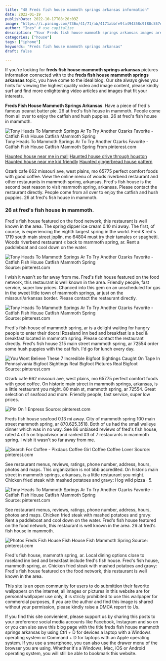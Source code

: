 ```yaml
---
title: "48 Freds fish house mammoth springs arkansas information"
date: 2022-01-19
publishDate: 2022-10-17T08:20:03Z
image: "https://i.pinimg.com/736x/41/71/ab/4171abbfe9fa494358c9f80c557d925a--arkansas-fish.jpg"
author: "Ines" # use capitalize
description: "Your Freds fish house mammoth springs arkansas images are available. Freds fish house mammoth springs arkansas are a topic that is being searched for and liked by netizens today. You can Download the Freds fish house mammoth springs arkansas files here. Find and Download all free photos."
categories: ["house"]
tags: ["iphone"]
keywords: "Freds fish house mammoth springs arkansas"
draft: false

---
```


If you're looking for **freds fish house mammoth springs arkansas** pictures information connected with to the **freds fish house mammoth springs arkansas** topic, you have come to the ideal  blog.  Our site always  gives you  hints  for viewing  the highest  quality video and image  content, please kindly surf and find more enlightening video articles and images  that fit your interests.

**Freds Fish House Mammoth Springs Arkansas**. Have a piece of fred&#039;s famous peanut butter pie. 26 at fred&#039;s fish house in mammoth. People come from all over to enjoy the catfish and hush puppies. 26 at fred&#039;s fish house in mammoth.

![Tony Heads To Mammoth Springs Ar To Try Another Ozarks Favorite - Catfish Fish House Catfish Mammoth Spring](https://i.pinimg.com/originals/44/73/78/447378863f806342b3c7aea7cdf02bc9.jpg "Tony Heads To Mammoth Springs Ar To Try Another Ozarks Favorite - Catfish Fish House Catfish Mammoth Spring")
Tony Heads To Mammoth Springs Ar To Try Another Ozarks Favorite - Catfish Fish House Catfish Mammoth Spring From pinterest.com

[Haunted house near me in mall](/haunted-house-near-me-in-mall/)
[Haunted house drive through houston](/haunted-house-drive-through-houston/)
[Haunted house near me kid friendly](/haunted-house-near-me-kid-friendly/)
[Haunted gingerbread house pattern](/haunted-gingerbread-house-pattern/)

Ozark cafe 662 missouri ave, west plains, mo 65775 perfect comfort foods with good coffee. View the online menu of woods riverbend restaurant and other restaurants in mammoth spring, arkansas. Fred&#039;s fish house is the second best reason to visit mammoth spring, arkansas. Please contact the restaurant directly. People come from all over to enjoy the catfish and hush puppies. 26 at fred&#039;s fish house in mammoth.

### 26 at fred&#039;s fish house in mammoth.

Fred&#039;s fish house featured on the food network, this restaurant is well known in the area. The spring dipper ice cream 0.10 mi away. The first, of course, is experiencing the eighth largest spring in the world. Fred &amp; red&#039;s 1719 south main street joplin, mo 64804 must try their tamales or spaghetti. Woods riverbend restaurant « back to mammoth spring, ar. Rent a paddleboat and cool down on the water.


![Tony Heads To Mammoth Springs Ar To Try Another Ozarks Favorite - Catfish Fish House Catfish Mammoth Spring](https://i.pinimg.com/originals/44/73/78/447378863f806342b3c7aea7cdf02bc9.jpg "Tony Heads To Mammoth Springs Ar To Try Another Ozarks Favorite - Catfish Fish House Catfish Mammoth Spring")
Source: pinterest.com

I wish it wasn&#039;t so far away from me. Fred&#039;s fish house featured on the food network, this restaurant is well known in the area. Friendly people, fast service, super low prices. Chanced into this gem on an unscheduled for gas in the sweet little town of mammoth springs, ar just on the missouri/arkansas border. Please contact the restaurant directly.

![Tony Heads To Mammoth Springs Ar To Try Another Ozarks Favorite - Catfish Fish House Catfish Mammoth Spring](https://i.pinimg.com/150x150/ca/58/f3/ca58f3b9469d69bce7080d5565fcafbb.jpg "Tony Heads To Mammoth Springs Ar To Try Another Ozarks Favorite - Catfish Fish House Catfish Mammoth Spring")
Source: pinterest.com

Fred&#039;s fish house of mammoth spring, ar is a delight waiting for hungry people to enter their doors! Roseland inn bed and breakfast is a bed &amp; breakfast located in mammoth spring. Please contact the restaurant directly. Fred&#039;s fish house 215 main street mammoth spring, ar 72554 order some hush puppies with the cat fish. I&#039;d go for lunch every day.

![You Wont Believe These 7 Incredible Bigfoot Sightings Caught On Tape In Pennsylvania Bigfoot Sightings Real Bigfoot Pictures Real Bigfoot](https://i.pinimg.com/564x/3a/10/d0/3a10d0363de28301e3e71322b0c91a12.jpg "You Wont Believe These 7 Incredible Bigfoot Sightings Caught On Tape In Pennsylvania Bigfoot Sightings Real Bigfoot Pictures Real Bigfoot")
Source: pinterest.com

Ozark cafe 662 missouri ave, west plains, mo 65775 perfect comfort foods with good coffee. On historic main street in mammoth springs, arkansas, is a little restaurant you might. 80 main st, mammoth spring, ar 72554. Great selection of seafood and more. Friendly people, fast service, super low prices.

![Pin On 1 Enpress](https://i.pinimg.com/originals/ca/3b/79/ca3b79b9a1d979b68e8e90fbf03eef20.jpg "Pin On 1 Enpress")
Source: pinterest.com

Freds fish house seafood 0.13 mi away. City of mammoth spring 100 main street mammoth spring, ar 870.625.3518. Both of us had the small walleye dinner which was in no way. See 86 unbiased reviews of fred&#039;s fish house, rated 4 of 5 on tripadvisor and ranked #3 of 7 restaurants in mammoth spring. I wish it wasn&#039;t so far away from me.

![Search For Coffee - Pixdaus Coffee Girl Coffee Coffee Lover](https://i.pinimg.com/originals/d5/b1/65/d5b1657fde140093f43e1ab4119c8f7e.jpg "Search For Coffee - Pixdaus Coffee Girl Coffee Coffee Lover")
Source: pinterest.com

See restaurant menus, reviews, ratings, phone number, address, hours, photos and maps. This organization is not bbb accredited. On historic main street in mammoth springs, arkansas, is a little restaurant you might. Chicken fried steak with mashed potatoes and gravy: Hog wild pizza · 5.

![Tony Heads To Mammoth Springs Ar To Try Another Ozarks Favorite - Catfish Fish House Catfish Mammoth Spring](https://i.pinimg.com/custom_covers/200x150/123919495935881129_1347037428.jpg "Tony Heads To Mammoth Springs Ar To Try Another Ozarks Favorite - Catfish Fish House Catfish Mammoth Spring")
Source: pinterest.com

See restaurant menus, reviews, ratings, phone number, address, hours, photos and maps. Chicken fried steak with mashed potatoes and gravy: Rent a paddleboat and cool down on the water. Fred&#039;s fish house featured on the food network, this restaurant is well known in the area. 26 at fred&#039;s fish house in mammoth.

![Photos Freds Fish House Fish House Fish Mammoth Spring](https://i.pinimg.com/736x/41/71/ab/4171abbfe9fa494358c9f80c557d925a--arkansas-fish.jpg "Photos Freds Fish House Fish House Fish Mammoth Spring")
Source: pinterest.com

Fred&#039;s fish house, mammoth spring, ar. Local dining options close to roseland inn bed and breakfast include fred&#039;s fish house. Fred&#039;s fish house, mammoth spring, ar. Chicken fried steak with mashed potatoes and gravy: Fred&#039;s fish house featured on the food network, this restaurant is well known in the area.

This site is an open community for users to do submittion their favorite wallpapers on the internet, all images or pictures in this website are for personal wallpaper use only, it is stricly prohibited to use this wallpaper for commercial purposes, if you are the author and find this image is shared without your permission, please kindly raise a DMCA report to Us.

If you find this site convienient, please support us by sharing this posts to your preference social media accounts like Facebook, Instagram and so on or you can also save this blog page with the title freds fish house mammoth springs arkansas by using Ctrl + D for devices a laptop with a Windows operating system or Command + D for laptops with an Apple operating system. If you use a smartphone, you can also use the drawer menu of the browser you are using. Whether it's a Windows, Mac, iOS or Android operating system, you will still be able to bookmark this website.
